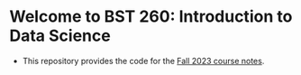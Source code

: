 # Welcome to BST 260: Introduction to Data Science 

* This repository provides the code for the [Fall 2023 course notes](https://datasciencelabs.github.io/2023/).

